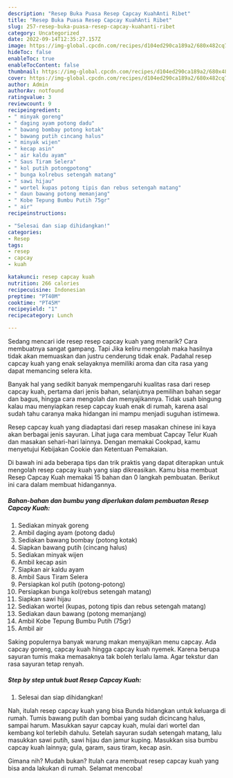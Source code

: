 ```yaml
---
description: "Resep Buka Puasa Resep Capcay KuahAnti Ribet"
title: "Resep Buka Puasa Resep Capcay KuahAnti Ribet"
slug: 257-resep-buka-puasa-resep-capcay-kuahanti-ribet
category: Uncategorized
date: 2022-09-14T12:35:27.157Z
image: https://img-global.cpcdn.com/recipes/d104ed290ca189a2/680x482cq70/resep-capcay-kuah-foto-resep-utama.jpg
hideToc: false
enableToc: true
enableTocContent: false
thumbnail: https://img-global.cpcdn.com/recipes/d104ed290ca189a2/680x482cq70/resep-capcay-kuah-foto-resep-utama.jpg
cover: https://img-global.cpcdn.com/recipes/d104ed290ca189a2/680x482cq70/resep-capcay-kuah-foto-resep-utama.jpg
author: Admin
authorAv: notfound
ratingvalue: 3
reviewcount: 9
recipeingredient:
- " minyak goreng"
- " daging ayam potong dadu"
- " bawang bombay potong kotak"
- " bawang putih cincang halus"
- " minyak wijen"
- " kecap asin"
- " air kaldu ayam"
- " Saus Tiram Selera"
- " kol putih potongpotong"
- " bunga kolrebus setengah matang"
- " sawi hijau"
- " wortel kupas potong tipis dan rebus setengah matang"
- " daun bawang potong memanjang"
- " Kobe Tepung Bumbu Putih 75gr"
- " air"
recipeinstructions:

- "Selesai dan siap dihidangkan!"
categories:
- Resep
tags:
- resep
- capcay
- kuah

katakunci: resep capcay kuah 
nutrition: 266 calories
recipecuisine: Indonesian
preptime: "PT40M"
cooktime: "PT45M"
recipeyield: "1"
recipecategory: Lunch

---
```



Sedang mencari ide resep resep capcay kuah yang menarik? Cara membuatnya sangat gampang. Tapi Jika keliru mengolah maka hasilnya tidak akan memuaskan dan justru cenderung tidak enak. Padahal resep capcay kuah yang enak selayaknya memiliki aroma dan cita rasa yang dapat memancing selera kita.


Banyak hal yang sedikit banyak mempengaruhi kualitas rasa dari resep capcay kuah, pertama dari jenis bahan, selanjutnya pemilihan bahan segar dan bagus, hingga cara mengolah dan menyajikannya. Tidak usah bingung kalau mau menyiapkan resep capcay kuah enak di rumah, karena asal sudah tahu caranya maka hidangan ini mampu menjadi suguhan istimewa.

Resep capcay kuah yang diadaptasi dari resep masakan chinese ini kaya akan berbagai jenis sayuran. Lihat juga cara membuat Capcay Telur Kuah dan masakan sehari-hari lainnya. Dengan memakai Cookpad, kamu menyetujui Kebijakan Cookie dan Ketentuan Pemakaian.


Di bawah ini ada beberapa tips dan trik praktis yang dapat diterapkan untuk mengolah resep capcay kuah yang siap dikreasikan. Kamu bisa membuat Resep Capcay Kuah memakai 15 bahan dan 0 langkah pembuatan. Berikut ini cara dalam membuat hidangannya.

<!--inarticleads1-->

##### Bahan-bahan dan bumbu yang diperlukan dalam pembuatan Resep Capcay Kuah:

1. Sediakan  minyak goreng
1. Ambil  daging ayam (potong dadu)
1. Sediakan  bawang bombay (potong kotak)
1. Siapkan  bawang putih (cincang halus)
1. Sediakan  minyak wijen
1. Ambil  kecap asin
1. Siapkan  air kaldu ayam
1. Ambil  Saus Tiram Selera
1. Persiapkan  kol putih (potong-potong)
1. Persiapkan  bunga kol(rebus setengah matang)
1. Siapkan  sawi hijau
1. Sediakan  wortel (kupas, potong tipis dan rebus setengah matang)
1. Sediakan  daun bawang (potong memanjang)
1. Ambil  Kobe Tepung Bumbu Putih (75gr)
1. Ambil  air


Saking populernya banyak warung makan menyajikan menu capcay. Ada capcay goreng, capcay kuah hingga capcay kuah nyemek. Karena berupa sayuran tumis maka memasaknya tak boleh terlalu lama. Agar tekstur dan rasa sayuran tetap renyah. 

<!--inarticleads2-->

##### Step by step untuk buat Resep Capcay Kuah:


1. Selesai dan siap dihidangkan!

Nah, itulah resep capcay kuah yang bisa Bunda hidangkan untuk keluarga di rumah. Tumis bawang putih dan bombai yang sudah dicincang halus, sampai harum. Masukkan sayur capcay kuah, mulai dari wortel dan kembang kol terlebih dahulu. Setelah sayuran sudah setengah matang, lalu masukkan sawi putih, sawi hijau dan jamur kuping. Masukkan sisa bumbu capcay kuah lainnya; gula, garam, saus tiram, kecap asin. 

Gimana nih? Mudah bukan? Itulah cara membuat resep capcay kuah yang bisa anda lakukan di rumah. Selamat mencoba!
